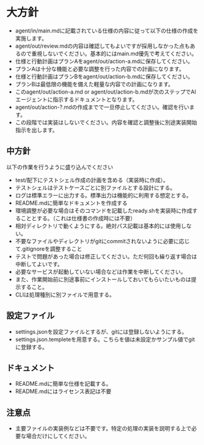 
# 大方針

* agent/in/main.mdに記載されている仕様の内容に従って以下の仕様の作成を実施します。
* agent/out/review.mdの内容は確認してもよいですが採用しなかった点もあるので重視しないでください。基本的にはmain.md優先で考えてください。
* 仕様と行動計画はプランAをagent/out/action-a.mdに保存してください。
* プランAは十分な機能と必要な調整を行った内容での計画になります。
* 仕様と行動計画はプランBをagent/out/action-b.mdに保存してください。
* プランBは最低限の機能を備えた軽量な内容での計画になります。
* このagent/out/action-a.md or agent/out/action-b.mdが次のステップでAIエージェントに指示するドキュメントとなります。
* agent/out/action-?.mdの作成までで一旦停止してください。確認を行います。
* この段階では実装はしないでください。内容を確認と調整後に別途実装開始指示を出します。

## 中方針

以下の作業を行うように盛り込んでください

* test/配下にテストシェル作成の計画を含める（実装時に作成）。
* テストシェルはテストケースごとに別ファイルとする設計にする。
* ログは標準エラーに出力する。標準出力は機能的に利用する想定とする。
* README.mdに簡単なドキュメントを作成する
* 環境調整が必要な場合はそのコマンドを記載したready.shを実装時に作成することとする。（これは仕様書の作成時には不要）
* 相対ディレクトリで動くようにする。絶対パス記載は基本的には使用しない。
* 不要なファイルやディレクトリがgitにcommitされないように必要に応じて.gitignoreを調整すること
* テストで問題があった場合は修正してください。ただ何回も繰り返す場合は中断してよいです。
* 必要なサービスが起動していない場合などは作業を中断してください。
* また、作業開始前に別途事前にインストールしておいてもらいたいものは提示すること。
* CLIは処理種別に別ファイルで用意する。

## 設定ファイル

* settings.jsonを設定ファイルとするが、gitには登録しないようにする。
* settings.json.templeteを用意する。こちらを値は未設定かサンプル値でgitに登録する。

## ドキュメント

* README.mdに簡単な仕様を記載する。
* README.mdにはライセンス表記は不要

## 注意点

* 主要ファイルの実装例などは不要です。特定の処理の実装を説明する上で必要な場合だけにしてください。
